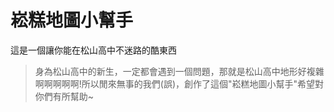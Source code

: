 # 崧糕地圖小幫手
這是一個讓你能在松山高中不迷路的酷東西

>身為松山高中的新生，一定都會遇到一個問題，那就是松山高中地形好複雜啊啊啊啊啊!所以閒來無事的我們(誤)，創作了這個"崧糕地圖小幫手"希望對你們有所幫助~
